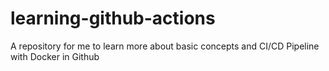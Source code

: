 # learning-github-actions
A repository for me to learn more about basic concepts and CI/CD Pipeline with Docker in Github

